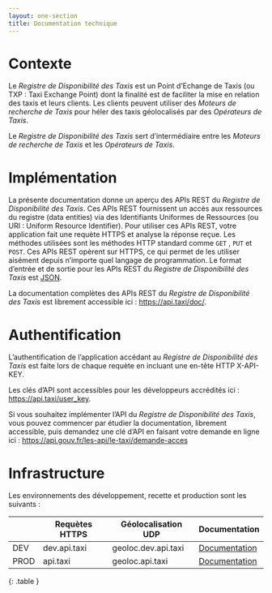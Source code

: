 ```yaml
---
layout: one-section
title: Documentation technique
---
```


# Contexte

Le _Registre de Disponibilité des Taxis_ est un Point d’Echange de Taxis (ou TXP : Taxi Exchange Point) dont la finalité est de faciliter la mise en relation des taxis et leurs clients. Les clients peuvent utiliser des _Moteurs de recherche de Taxis_ pour héler des taxis géolocalisés par des _Opérateurs de Taxis_.

Le _Registre de Disponibilité des Taxis_ sert d’intermédiaire entre les _Moteurs de recherche de Taxis_ et les _Opérateurs de Taxis_.

# Implémentation

La présente documentation donne un aperçu des APIs REST du _Registre de Disponibilité des Taxis_. Ces APIs REST fournissent un accès aux ressources du registre (data entities) via des Identifiants Uniformes de Ressources (ou URI : Uniform Resource Identifier). Pour utiliser ces APIs REST, votre application fait une requète HTTPS et analyse la réponse reçue. Les méthodes utilisées sont les méthodes HTTP standard comme `GET` , `PUT` et `POST`. Ces APIs REST opèrent sur HTTPS, ce qui permet de les utiliser aisément depuis n’importe quel langage de programmation. Le format d’entrée et de sortie pour les APIs REST du _Registre de Disponibilité des Taxis_ est [JSON](http://www.json.org/).

La documentation complètes des APIs REST du _Registre de Disponibilité des Taxis_ est librement accessible ici : <https://api.taxi/doc/>.

# Authentification

L’authentification de l’application accédant au _Registre de Disponibilité des Taxis_ est faite lors de chaque requète en incluant une en-tête HTTP X-API-KEY.

Les clés d’API sont accessibles pour les développeurs accrédités ici : <https://api.taxi/user_key>.

Si vous souhaitez implémenter l’API du _Registre de Disponibilité des Taxis_, vous pouvez commencer par étudier la documentation, librement accessible, puis demandez une clé d’API en faisant votre demande en ligne ici : https://api.gouv.fr/les-api/le-taxi/demande-acces

# Infrastructure

Les environnements des développement, recette et production sont les suivants :

|      | Requètes HTTPS | Géolocalisation UDP | Documentation                                               |
|------|----------------|---------------------|-------------------------------------------------------------|
| DEV  | dev.api.taxi   | geoloc.dev.api.taxi | [Documentation](https://console.dev.api.taxi/documentation) |
| PROD | api.taxi       | geoloc.api.taxi     | [Documentation](https://console.api.taxi/documentation)     |
{: .table }

